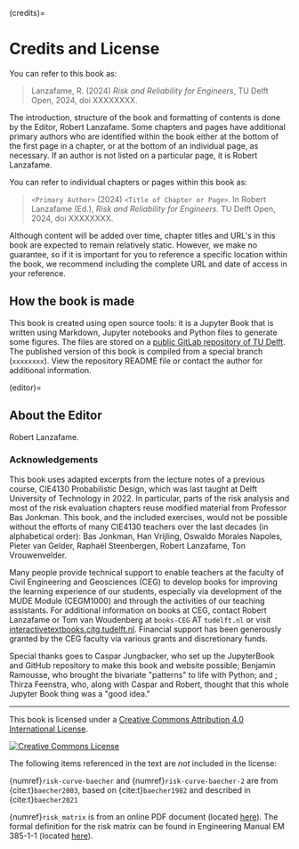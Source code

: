 (credits)=
# Credits and License

You can refer to this book as:

> Lanzafame, R. (2024) _Risk and Reliability for Engineers_, TU Delft Open, 2024, doi XXXXXXXX.

The introduction, structure of the book and formatting of contents is done by the Editor, Robert Lanzafame. Some chapters and pages have additional primary authors who are identified within the book either at the bottom of the first page in a chapter, or at the bottom of an individual page, as necessary. If an author is not listed on a particular page, it is Robert Lanzafame.

You can refer to individual chapters or pages within this book as:

> `<Primary Author>` (2024) `<Title of Chapter or Page>`. In Robert Lanzafame (Ed.), _Risk and Reliability for Engineers._ TU Delft Open, 2024, doi XXXXXXXX.

Although content will be added over time, chapter titles and URL's in this book are expected to remain relatively static. However, we make no guarantee, so if it is important for you to reference a specific location within the book, we recommend including the complete URL and date of access in your reference.

## How the book is made

This book is created using open source tools: it is a Jupyter Book that is written using Markdown, Jupyter notebooks and Python files to generate some figures. The files are stored on a [public GitLab repository of TU Delft](https://gitlab.tudelft.nl/interactivetextbooks-citg/risk-and-reliability/). The published version of this book is compiled from a special branch (`xxxxxxxx`). View the repository README file or contact the author for additional information.

(editor)=
## About the Editor

Robert Lanzafame.

### Acknowledgements

This book uses adapted excerpts from the lecture notes of a previous course, CIE4130 Probabilistic Design, which was last taught at Delft University of Technology in 2022. In particular, parts of the risk analysis and most of the risk evaluation chapters reuse modified material from Professor Bas Jonkman. This book, and the included exercises, would not be possible without the efforts of many CIE4130 teachers over the last decades (in alphabetical order): Bas Jonkman, Han Vrijling, Oswaldo Morales Napoles, Pieter van Gelder, Raphaël Steenbergen, Robert Lanzafame, Ton Vrouwenvelder.

Many people provide technical support to enable teachers at the faculty of Civil Engineering and Geosciences (CEG) to develop books for improving the learning experience of our students, especially via development of the MUDE Module (CEGM1000) and through the activities of our teaching assistants. For additional information on books at CEG, contact Robert Lanzafame or Tom van Woudenberg at `books-CEG` AT `tudelft.nl` or visit [interactivetextbooks.citg.tudelft.nl](https://interactivetextbooks.citg.tudelft.nl/). Financial support has been generously granted by the CEG faculty via various grants and discretionary funds.

Special thanks goes to Caspar Jungbacker, who set up the JupyterBook and GitHub repository to make this book and website possible; Benjamin Ramousse, who brought the bivariate "patterns" to life with Python; and ; Thirza Feenstra, who, along with Caspar and Robert, thought that this whole Jupyter Book thing was a "good idea."

---

This book is licensed under a <a rel="license" href="http://creativecommons.org/licenses/by/4.0/">Creative Commons Attribution 4.0 International License</a>.

<a rel="license" href="http://creativecommons.org/licenses/by/4.0/"><img alt="Creative Commons License" style="border-width:0" src="https://i.creativecommons.org/l/by/4.0/88x31.png"/></a>

The following items referenced in the text are _not_ included in the license:

{numref}`risk-curve-baecher` and {numref}`risk-curve-baecher-2` are from {cite:t}`baecher2003`, based on {cite:t}`baecher1982` and described in {cite:t}`baecher2021`

{numref}`risk_matrix` is from an online PDF document (located [here](https://home.army.mil/lee/application/files/7815/3809/1878/Tables.pdf)). The formal definition for the risk matrix can be found in Engineering Manual EM 385-1-1 (located [here](https://www.publications.usace.army.mil/portals/76/publications/engineermanuals/em_385-1-1.pdf)).


